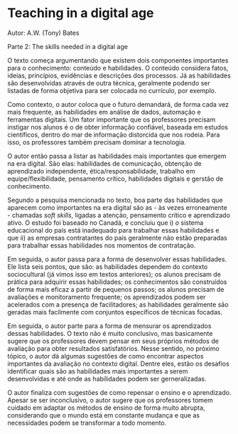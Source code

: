# Teaching in a digital age

Autor: A.W. (Tony) Bates

Parte 2: The skills needed in a digital age

O texto começa argumentando que existem dois componentes importantes para o conhecimento: conteúdo e habilidades. O conteúdo considera fatos, ideias, princípios, evidências e descrições dos processos. Já as habilidades são desenvolvidas através de outra técnica, geralmente podendo ser listadas de forma objetiva para ser colocada no currículo, por exemplo.

Como contexto, o autor coloca que o futuro demandará, de forma cada vez mais frequente, as habilidades em análise de dados, automação e ferramentas digitais. Um fator importante que os professores precisam instigar nos alunos é o de obter informação confiável, baseada em estudos científicos, dentro do mar de informação distorcida que nos rodeia. Para isso, os professores também precisam dominar a tecnologia.

O autor então passa a listar as habilidades mais importantes que emergem na era digital. São elas: habilidades de comunicação, obtenção de aprendizado independente, ética/responsabilidade, trabalho em equipe/flexibilidade, pensamento crítico, habilidades digitais e gerstão de conhecimento.

Segundo a pesquisa mencionada no texto, boa parte das habilidades que aparecem como importantes na era digital são as - às vezes erroneamente - chamadas *soft skills*, ligadas a atenção, pensamento crítico e aprendizado ativo. O estudo foi baseado no Canadá, e concluiu que i) o sistema educacional do país está inadequado para trabalhar essas habilidades e que ii) as empresas contratantes do país geralmente não estão preparadas para trabalhar essas habilidades nos momentos de contratação.

Em seguida, o autor passa para a forma de desenvolver essas habilidades. Ele lista seis pontos, que são: as habilidades dependem do contexto sociocultural (já vimos isso em textos anteriores); os alunos precisam de prática para adquirir essas habilidades; os conhecimentos são construídos de forma mais eficaz a partir de pequenos passos; os alunos precisam de avaliações e monitoramento frequente; os aprendizados podem ser acelerados com a presença de facilitadores; as habilidades geralmente são geradas mais facilmente com conjuntos específicos de técnicas focadas.

Em seguida, o autor parte para a forma de mensurar os aprendizados dessas habilidades. O texto não é muito conclusivo, mas basicamente sugere que os professores devem pensar em seus próprios métodos de avaliação para obter resultados satisfatórios. Nesse sentido, no próximo tópico, o autor dá algumas sugestões de como encontrar aspectos importantes da avaliação no contexto digital. Dentre eles, estão os desafios identificar quais são as habilidades mais importantes a serem desenvolvidas e até onde as habilidades podem ser gerneralizadas.

O autor finaliza com sugestões de como repensar o ensino e o aprendizado. Apesar se ser inconclusivo, o autor sugere que os professores tomem cuidado em adaptar os métodos de ensino de forma muito abrupta, considerando que o mundo está em constante mudança e que as necessidades podem se transformar a todo momento.

